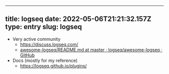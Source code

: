 
---
title: logseq 
date: 2022-05-06T21:21:32.157Z
type: entry
slug: logseq
---
* Very active community
  * https://discuss.logseq.com/
  * [awesome-logseq/README.md at master · logseq/awesome-logseq · GitHub](https://github.com/logseq/awesome-logseq/blob/master/README.md)
* Docs (mostly for my reference)
  * https://logseq.github.io/plugins/

